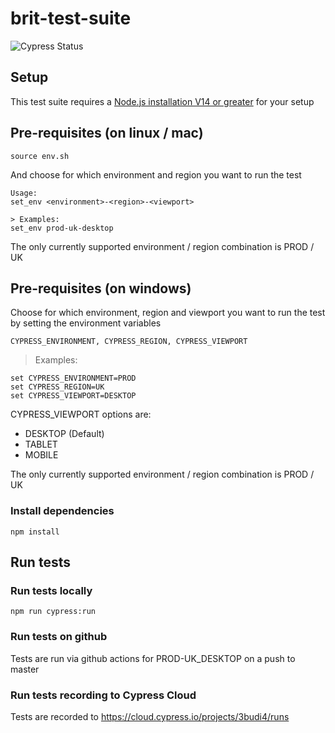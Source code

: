 # brit-test-suite

![Cypress Status](https://github.com/mjblue/brit-test-suite/actions/workflows/cypress.yml/badge.svg)

## Setup

This test suite requires a [Node.js installation V14 or greater](https://nodejs.org/en/download/) for your setup

## Pre-requisites (on linux / mac)

```
source env.sh
```

And choose for which environment and region you want to run the test

```
Usage:
set_env <environment>-<region>-<viewport>

> Examples:
set_env prod-uk-desktop
```
The only currently supported environment / region combination is PROD / UK

## Pre-requisites (on windows)

Choose for which environment, region and viewport you want to run the test by setting the environment variables

`CYPRESS_ENVIRONMENT, CYPRESS_REGION, CYPRESS_VIEWPORT`

> Examples:
```
set CYPRESS_ENVIRONMENT=PROD
set CYPRESS_REGION=UK
set CYPRESS_VIEWPORT=DESKTOP
```

CYPRESS_VIEWPORT options are:
 - DESKTOP (Default)
 - TABLET
 - MOBILE

The only currently supported environment / region combination is PROD / UK

### Install dependencies

```
npm install
```

## Run tests

### Run tests locally

```
npm run cypress:run
```

### Run tests on github

Tests are run via github actions for PROD-UK_DESKTOP on a push to master

### Run tests recording to Cypress Cloud

Tests are recorded to https://cloud.cypress.io/projects/3budi4/runs



